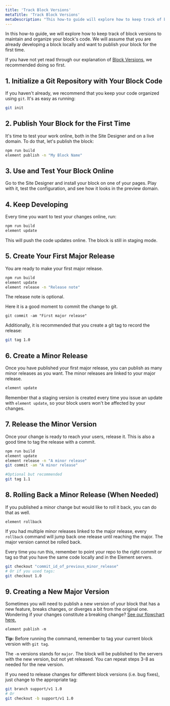 ```yaml
---
title: 'Track Block Versions'
metaTitle: 'Track Block Versions'
metaDescription: "This how-to guide will explore how to keep track of block versions to maintain and organize your block's code."
---
```


In this how-to guide, we will explore how to keep track of block versions to maintain and organize your block's code. We will assume that you are already developing a block locally and want to publish your block for the first time.

If you have not yet read through our explanation of [Block Versions](/explanations/block-versions), we recommended doing so first.

## 1. Initialize a Git Repository with Your Block Code

If you haven't already, we recommend that you keep your code organized using `git`. It's as easy as running:

```bash
git init
```

## 2. Publish Your Block for the First Time

It's time to test your work online, both in the Site Designer and on a live domain. To do that, let's publish the block:

```bash
npm run build
element publish -n "My Block Name"
```

## 3. Use and Test Your Block Online

Go to the Site Designer and install your block on one of your pages. Play with it, test the configuration, and see how it looks in the preview domain.

## 4. Keep Developing

Every time you want to test your changes online, run:

```bash
npm run build
element update
```

This will push the code updates online. The block is still in staging mode.

## 5. Create Your First Major Release

You are ready to make your first major release.

```bash
npm run build
element update
element release -n "Release note"
```

The release note is optional.

Here it is a good moment to commit the change to git.

```
git commit -am "First major release"
```

Additionally, it is recommended that you create a git tag to record the release:

```bash
git tag 1.0
```

## 6. Create a Minor Release

Once you have published your first major release, you can publish as many minor releases as you want. The minor releases are linked to your major release.

```bash
element update
```

Remember that a staging version is created every time you issue an update with `element update`, so your block users won't be affected by your changes.

## 7. Release the Minor Version

Once your change is ready to reach your users, release it. This is also a good time to tag the release with a commit.

```bash
npm run build
element update
element release -n "A minor release"
git commit -am "A minor release"

#Optional but recommended
git tag 1.1
```

## 8. Rolling Back a Minor Release (When Needed)

If you published a minor change but would like to roll it back, you can do that as well.

```
element rollback
```

If you had multiple minor releases linked to the major release, every `rollback` command will jump back one release until reaching the major. The major version
cannot be rolled back.

Every time you run this, remember to point your repo to the right commit or tag so that you have the same code locally and in the Element servers.

```bash
git checkout "commit_id_of_previous_minor_release"
# Or if you used tags:
git checkout 1.0
```

## 9. Creating a New Major Version

Sometimes you will need to publish a new version of your block that has a new feature, breaks changes, or diverges a bit from the original one. Wondering if your changes constitute a breaking change? [See our flowchart here.](https://whimsical.com/38gedXF7Vog1hLXa4cqd2h)

```
element publish -m
```

**Tip:** Before running the command, remember to tag your current block version with `git tag`.

The `-m` versions stands for `major`. The block will be published to the servers with the new version, but not yet released. You can repeat steps
3-8 as needed for the new version.

If you need to release changes for different block versions (i.e. bug fixes), just change to the appropriate tag:

```bash
git branch support/v1 1.0
# Or
git checkout -b support/v1 1.0
```
